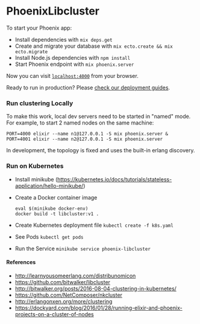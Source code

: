 # PhoenixLibcluster

To start your Phoenix app:

  * Install dependencies with `mix deps.get`
  * Create and migrate your database with `mix ecto.create && mix ecto.migrate`
  * Install Node.js dependencies with `npm install`
  * Start Phoenix endpoint with `mix phoenix.server`

Now you can visit [`localhost:4000`](http://localhost:4000) from your browser.

Ready to run in production? Please [check our deployment guides](http://www.phoenixframework.org/docs/deployment).

### Run clustering Locally

To make this work, local dev servers need to be started in "named" mode. For example, to start 2 named nodes on the same machine:

```
PORT=4000 elixir --name n1@127.0.0.1 -S mix phoenix.server &
PORT=4001 elixir --name n2@127.0.0.1 -S mix phoenix.server
```

In development, the topology is fixed and uses the built-in erlang discovery.


### Run on Kubernetes

* Install minikube (https://kubernetes.io/docs/tutorials/stateless-application/hello-minikube/)
* Create a Docker container image
  ```
  eval $(minikube docker-env)
  docker build -t libcluster:v1 .
  ```
* Create Kubernetes deployment file
  `kubectl create -f k8s.yaml`
  
* See Pods
  `kubectl get pods`
  
* Run the Service
  `minikube service phoenix-libcluster`


#### References

* http://learnyousomeerlang.com/distribunomicon
* https://github.com/bitwalker/libcluster
* http://bitwalker.org/posts/2016-08-04-clustering-in-kubernetes/
* https://github.com/NetComposer/nkcluster
* http://erlangonxen.org/more/clustering
* https://dockyard.com/blog/2016/01/28/running-elixir-and-phoenix-projects-on-a-cluster-of-nodes